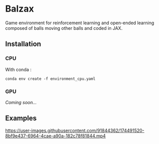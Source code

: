 # Balzax
Game environment for reinforcement learning and open-ended learning composed of balls moving other balls and coded in JAX. 

## Installation

### CPU

With conda :

```
conda env create -f environment_cpu.yaml
```

### GPU

*Coming soon...*

## Examples

https://user-images.githubusercontent.com/91844362/174491520-8bf9e437-6964-4cae-a90a-182c78f81844.mp4

